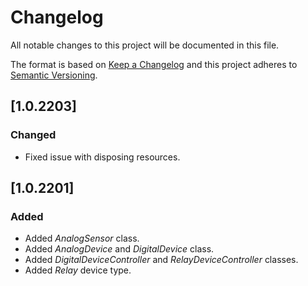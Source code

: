 # Changelog
All notable changes to this project will be documented in this file.

The format is based on [Keep a Changelog](http://keepachangelog.com/en/1.0.0/)
and this project adheres to [Semantic Versioning](http://semver.org/spec/v2.0.0.html).

## [1.0.2203]
### Changed
- Fixed issue with disposing resources.

## [1.0.2201]
### Added
- Added _AnalogSensor_ class.
- Added _AnalogDevice_ and _DigitalDevice_ class.
- Added _DigitalDeviceController_ and _RelayDeviceController_ classes.
- Added _Relay_ device type.